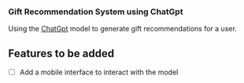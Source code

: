 ### Gift Recommendation System using ChatGpt

Using the [ChatGpt](openai.com) model to generate gift recommendations for a user.

## Features to be added

- [ ] Add a mobile interface to interact with the model




